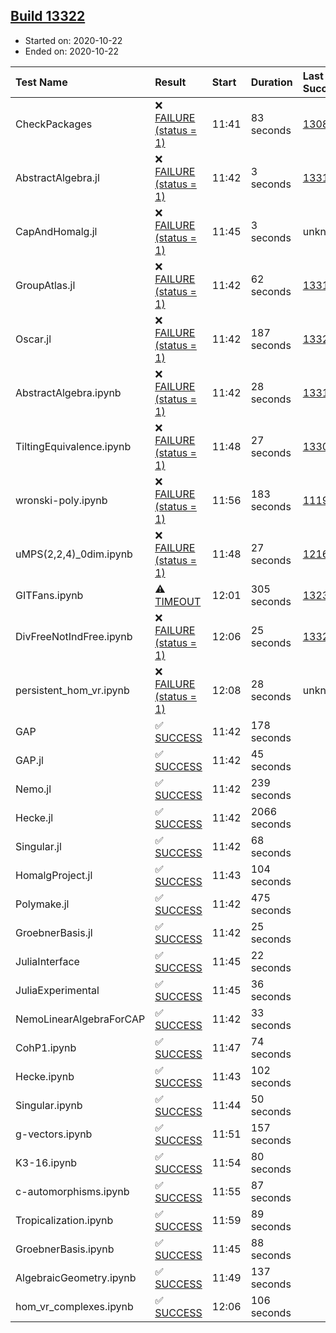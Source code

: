 ## [Build 13322](https://oscarci.mathematik.uni-kl.de/job/oscar/13322/)

* Started on: 2020-10-22
* Ended on: 2020-10-22

| Test Name    | Result | Start | Duration | Last Success | First Failure |
|:-------------|:-------|:------|:---------|:-------------|:--------------|
| CheckPackages | ❌ [FAILURE (status = 1)](https://oscarci.mathematik.uni-kl.de/job/oscar/13322/artifact/logs/build-13322/CheckPackages.log) | 11:41 | 83 seconds | [13085](https://oscarci.mathematik.uni-kl.de/job/oscar/13085/) | [13086](https://oscarci.mathematik.uni-kl.de/job/oscar/13086/) |
| AbstractAlgebra.jl | ❌ [FAILURE (status = 1)](https://oscarci.mathematik.uni-kl.de/job/oscar/13322/artifact/logs/build-13322/AbstractAlgebra.jl.log) | 11:42 | 3 seconds | [13315](https://oscarci.mathematik.uni-kl.de/job/oscar/13315/) | [13316](https://oscarci.mathematik.uni-kl.de/job/oscar/13316/) |
| CapAndHomalg.jl | ❌ [FAILURE (status = 1)](https://oscarci.mathematik.uni-kl.de/job/oscar/13322/artifact/logs/build-13322/CapAndHomalg.jl.log) | 11:45 | 3 seconds | unknown | unknown |
| GroupAtlas.jl | ❌ [FAILURE (status = 1)](https://oscarci.mathematik.uni-kl.de/job/oscar/13322/artifact/logs/build-13322/GroupAtlas.jl.log) | 11:42 | 62 seconds | [13311](https://oscarci.mathematik.uni-kl.de/job/oscar/13311/) | [13312](https://oscarci.mathematik.uni-kl.de/job/oscar/13312/) |
| Oscar.jl | ❌ [FAILURE (status = 1)](https://oscarci.mathematik.uni-kl.de/job/oscar/13322/artifact/logs/build-13322/Oscar.jl.log) | 11:42 | 187 seconds | [13321](https://oscarci.mathematik.uni-kl.de/job/oscar/13321/) | [13322](https://oscarci.mathematik.uni-kl.de/job/oscar/13322/) |
| AbstractAlgebra.ipynb | ❌ [FAILURE (status = 1)](https://oscarci.mathematik.uni-kl.de/job/oscar/13322/artifact/logs/build-13322/AbstractAlgebra.ipynb.log) | 11:42 | 28 seconds | [13315](https://oscarci.mathematik.uni-kl.de/job/oscar/13315/) | [13316](https://oscarci.mathematik.uni-kl.de/job/oscar/13316/) |
| TiltingEquivalence.ipynb | ❌ [FAILURE (status = 1)](https://oscarci.mathematik.uni-kl.de/job/oscar/13322/artifact/logs/build-13322/TiltingEquivalence.ipynb.log) | 11:48 | 27 seconds | [13301](https://oscarci.mathematik.uni-kl.de/job/oscar/13301/) | [13302](https://oscarci.mathematik.uni-kl.de/job/oscar/13302/) |
| wronski-poly.ipynb | ❌ [FAILURE (status = 1)](https://oscarci.mathematik.uni-kl.de/job/oscar/13322/artifact/logs/build-13322/wronski-poly.ipynb.log) | 11:56 | 183 seconds | [11192](https://oscarci.mathematik.uni-kl.de/job/oscar/11192/) | [11193](https://oscarci.mathematik.uni-kl.de/job/oscar/11193/) |
| uMPS(2,2,4)_0dim.ipynb | ❌ [FAILURE (status = 1)](https://oscarci.mathematik.uni-kl.de/job/oscar/13322/artifact/logs/build-13322/uMPS-2-2-4-_0dim.ipynb.log) | 11:48 | 27 seconds | [12167](https://oscarci.mathematik.uni-kl.de/job/oscar/12167/) | [12168](https://oscarci.mathematik.uni-kl.de/job/oscar/12168/) |
| GITFans.ipynb | ⚠ [TIMEOUT](https://oscarci.mathematik.uni-kl.de/job/oscar/13322/artifact/logs/build-13322/GITFans.ipynb.log) | 12:01 | 305 seconds | [13234](https://oscarci.mathematik.uni-kl.de/job/oscar/13234/) | [13235](https://oscarci.mathematik.uni-kl.de/job/oscar/13235/) |
| DivFreeNotIndFree.ipynb | ❌ [FAILURE (status = 1)](https://oscarci.mathematik.uni-kl.de/job/oscar/13322/artifact/logs/build-13322/DivFreeNotIndFree.ipynb.log) | 12:06 | 25 seconds | [13320](https://oscarci.mathematik.uni-kl.de/job/oscar/13320/) | [13321](https://oscarci.mathematik.uni-kl.de/job/oscar/13321/) |
| persistent_hom_vr.ipynb | ❌ [FAILURE (status = 1)](https://oscarci.mathematik.uni-kl.de/job/oscar/13322/artifact/logs/build-13322/persistent_hom_vr.ipynb.log) | 12:08 | 28 seconds | unknown | unknown |
| GAP | ✅ [SUCCESS](https://oscarci.mathematik.uni-kl.de/job/oscar/13322/artifact/logs/build-13322/GAP.log) | 11:42 | 178 seconds |  |  |
| GAP.jl | ✅ [SUCCESS](https://oscarci.mathematik.uni-kl.de/job/oscar/13322/artifact/logs/build-13322/GAP.jl.log) | 11:42 | 45 seconds |  |  |
| Nemo.jl | ✅ [SUCCESS](https://oscarci.mathematik.uni-kl.de/job/oscar/13322/artifact/logs/build-13322/Nemo.jl.log) | 11:42 | 239 seconds |  |  |
| Hecke.jl | ✅ [SUCCESS](https://oscarci.mathematik.uni-kl.de/job/oscar/13322/artifact/logs/build-13322/Hecke.jl.log) | 11:42 | 2066 seconds |  |  |
| Singular.jl | ✅ [SUCCESS](https://oscarci.mathematik.uni-kl.de/job/oscar/13322/artifact/logs/build-13322/Singular.jl.log) | 11:42 | 68 seconds |  |  |
| HomalgProject.jl | ✅ [SUCCESS](https://oscarci.mathematik.uni-kl.de/job/oscar/13322/artifact/logs/build-13322/HomalgProject.jl.log) | 11:43 | 104 seconds |  |  |
| Polymake.jl | ✅ [SUCCESS](https://oscarci.mathematik.uni-kl.de/job/oscar/13322/artifact/logs/build-13322/Polymake.jl.log) | 11:42 | 475 seconds |  |  |
| GroebnerBasis.jl | ✅ [SUCCESS](https://oscarci.mathematik.uni-kl.de/job/oscar/13322/artifact/logs/build-13322/GroebnerBasis.jl.log) | 11:42 | 25 seconds |  |  |
| JuliaInterface | ✅ [SUCCESS](https://oscarci.mathematik.uni-kl.de/job/oscar/13322/artifact/logs/build-13322/JuliaInterface.log) | 11:45 | 22 seconds |  |  |
| JuliaExperimental | ✅ [SUCCESS](https://oscarci.mathematik.uni-kl.de/job/oscar/13322/artifact/logs/build-13322/JuliaExperimental.log) | 11:45 | 36 seconds |  |  |
| NemoLinearAlgebraForCAP | ✅ [SUCCESS](https://oscarci.mathematik.uni-kl.de/job/oscar/13322/artifact/logs/build-13322/NemoLinearAlgebraForCAP.log) | 11:42 | 33 seconds |  |  |
| CohP1.ipynb | ✅ [SUCCESS](https://oscarci.mathematik.uni-kl.de/job/oscar/13322/artifact/logs/build-13322/CohP1.ipynb.log) | 11:47 | 74 seconds |  |  |
| Hecke.ipynb | ✅ [SUCCESS](https://oscarci.mathematik.uni-kl.de/job/oscar/13322/artifact/logs/build-13322/Hecke.ipynb.log) | 11:43 | 102 seconds |  |  |
| Singular.ipynb | ✅ [SUCCESS](https://oscarci.mathematik.uni-kl.de/job/oscar/13322/artifact/logs/build-13322/Singular.ipynb.log) | 11:44 | 50 seconds |  |  |
| g-vectors.ipynb | ✅ [SUCCESS](https://oscarci.mathematik.uni-kl.de/job/oscar/13322/artifact/logs/build-13322/g-vectors.ipynb.log) | 11:51 | 157 seconds |  |  |
| K3-16.ipynb | ✅ [SUCCESS](https://oscarci.mathematik.uni-kl.de/job/oscar/13322/artifact/logs/build-13322/K3-16.ipynb.log) | 11:54 | 80 seconds |  |  |
| c-automorphisms.ipynb | ✅ [SUCCESS](https://oscarci.mathematik.uni-kl.de/job/oscar/13322/artifact/logs/build-13322/c-automorphisms.ipynb.log) | 11:55 | 87 seconds |  |  |
| Tropicalization.ipynb | ✅ [SUCCESS](https://oscarci.mathematik.uni-kl.de/job/oscar/13322/artifact/logs/build-13322/Tropicalization.ipynb.log) | 11:59 | 89 seconds |  |  |
| GroebnerBasis.ipynb | ✅ [SUCCESS](https://oscarci.mathematik.uni-kl.de/job/oscar/13322/artifact/logs/build-13322/GroebnerBasis.ipynb.log) | 11:45 | 88 seconds |  |  |
| AlgebraicGeometry.ipynb | ✅ [SUCCESS](https://oscarci.mathematik.uni-kl.de/job/oscar/13322/artifact/logs/build-13322/AlgebraicGeometry.ipynb.log) | 11:49 | 137 seconds |  |  |
| hom_vr_complexes.ipynb | ✅ [SUCCESS](https://oscarci.mathematik.uni-kl.de/job/oscar/13322/artifact/logs/build-13322/hom_vr_complexes.ipynb.log) | 12:06 | 106 seconds |  |  |

